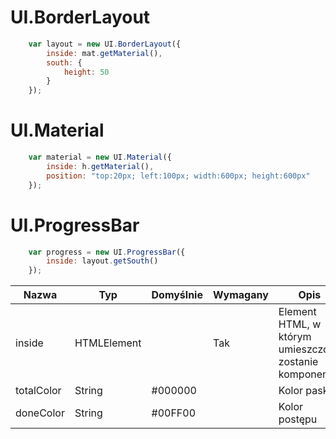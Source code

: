 # UI.BorderLayout
~~~javascript
	var layout = new UI.BorderLayout({
		inside: mat.getMaterial(),
		south: {
			height: 50
		}
	});
~~~

# UI.Material
~~~javascript
	var material = new UI.Material({
		inside: h.getMaterial(),
		position: "top:20px; left:100px; width:600px; height:600px"
	});
~~~

# UI.ProgressBar
~~~javascript
	var progress = new UI.ProgressBar({
		inside: layout.getSouth()
	});
~~~

Nazwa | Typ | Domyślnie | Wymagany | Opis
----- | --- | --------- | ----- | ---
inside | HTMLElement | | Tak | Element HTML, w którym umieszczony zostanie komponent
totalColor | String | #000000 | | Kolor paska
doneColor | String | #00FF00 | | Kolor postępu

